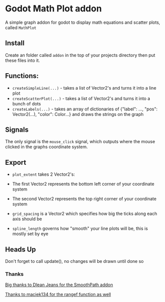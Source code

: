 # Godot Math Plot addon
A simple graph addon for godot to display math equations and scatter plots, called `MathPlot`

## Install
Create an folder called `addon` in the top of your projects directory then put these files into it.

## Functions:
- `createSimpleLine(...)` - takes a list of Vector2's and turns it into a line plot
- `createScatterPlot(...)` - takes a list of Vector2's and turns it into a bunch of dots
- `createLabels(...)` - takes an array of dictionaries of {"label": ..., "pos": Vector2(...), "color": Color...} and draws the strings on the graph

## Signals
The only signal is the `mouse_click` signal, which outputs where the mouse clicked in the graphs coordinate system.

## Export
- `plot_extent` takes 2 Vector2's:
 - The first Vector2 represents the bottom left corner of your coordinate system
 - The second Vector2 represents the top right corner of your coordinate system

- `grid_spacing` is a Vector2 which specifies how big the ticks along each axis should be

- `spline_length` governs how "smooth" your line plots will be, this is mostly set by eye

## Heads Up
Don't forget to call update(), no changes will be drawn until done so

### Thanks
[Big thanks to  Dlean Jeans for the SmoothPath addon](https://godotengine.org/qa/32506/how-to-draw-a-curve-in-2d)

[Thanks to maciek134 for the rangef function as well](https://github.com/godotengine/godot/issues/4164#issuecomment-488754325)
